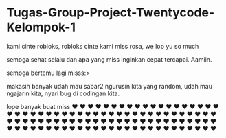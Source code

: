 # Tugas-Group-Project-Twentycode-Kelompok-1
kami cinte robloks, robloks cinte kami
miss rosa, we lop yu so much 

semoga sehat selalu dan apa yang miss inginkan cepat tercapai. Aamiin.

semoga bertemu lagi misss:>

makasih banyak udah mau sabar2 ngurusin kita yang random, udah mau ngajarin kita, nyari bug di codingan kita.

lope banyak buat miss
❤️
❤️
❤️
❤️
❤️
❤️
❤️
❤️
❤️
❤️
❤️
❤️
❤️
❤️
❤️
❤️
❤️
❤️
❤️
❤️
❤️
❤️
❤️
❤️
❤️
❤️
❤️
❤️
❤️
❤️
❤️
❤️
❤️
❤️
❤️
❤️
❤️
❤️
❤️
❤️
❤️
❤️
❤️
❤️
❤️
❤️
❤️
❤️
❤️
❤️
❤️
❤️
❤️
❤️
❤️
❤️
❤️
❤️
❤️
❤️
❤️
❤️
❤️
❤️
❤️
❤️
❤️
❤️
❤️
❤️
❤️
❤️
❤️
❤️
❤️
❤️
❤️
❤️
❤️
❤️
❤️
❤️
❤️
❤️
❤️
❤️
❤️
❤️
❤️
❤️
❤️
❤️
❤️
❤️
❤️
❤️
❤️
❤️
❤️
❤️
